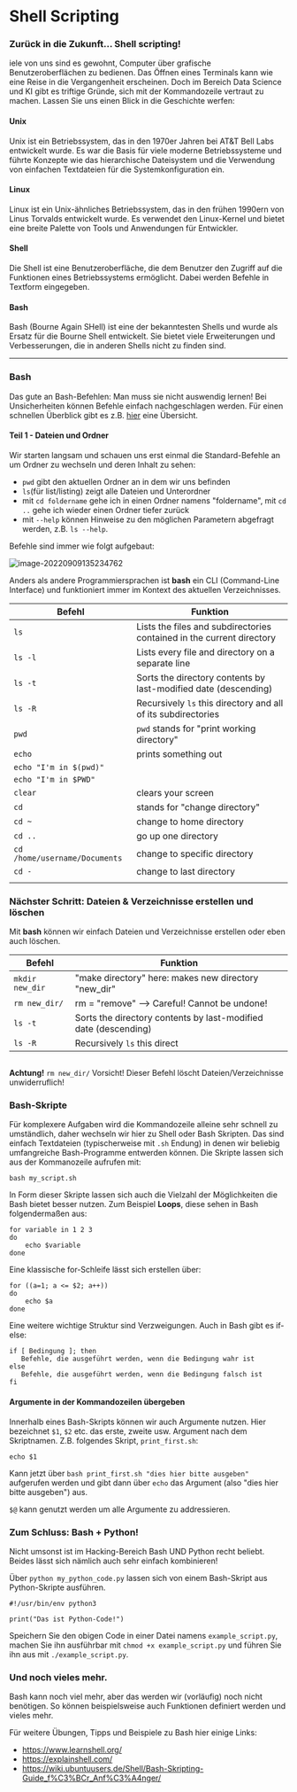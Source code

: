 # Shell Scripting

### Zurück in die Zukunft... Shell scripting!

iele von uns sind es gewohnt, Computer über grafische Benutzeroberflächen zu bedienen. Das Öffnen eines Terminals kann wie eine Reise in die Vergangenheit erscheinen. Doch im Bereich Data Science und KI gibt es triftige Gründe, sich mit der Kommandozeile vertraut zu machen. Lassen Sie uns einen Blick in die Geschichte werfen:

#### Unix

Unix ist ein Betriebssystem, das in den 1970er Jahren bei AT&T Bell Labs entwickelt wurde. Es war die Basis für viele moderne Betriebssysteme und führte Konzepte wie das hierarchische Dateisystem und die Verwendung von einfachen Textdateien für die Systemkonfiguration ein.

#### Linux

Linux ist ein Unix-ähnliches Betriebssystem, das in den frühen 1990ern von Linus Torvalds entwickelt wurde. Es verwendet den Linux-Kernel und bietet eine breite Palette von Tools und Anwendungen für Entwickler.

#### Shell

Die Shell ist eine Benutzeroberfläche, die dem Benutzer den Zugriff auf die Funktionen eines Betriebssystems ermöglicht. Dabei werden Befehle in Textform eingegeben.

#### Bash

Bash (Bourne Again SHell) ist eine der bekanntesten Shells und wurde als Ersatz für die Bourne Shell entwickelt. Sie bietet viele Erweiterungen und Verbesserungen, die in anderen Shells nicht zu finden sind.

------

### Bash

Das gute an Bash-Befehlen: Man muss sie nicht auswendig lernen! Bei Unsicherheiten können Befehle einfach nachgeschlagen werden. Für einen schnellen Überblick gibt es z.B. [hier](https://www.educative.io/blog/bash-shell-command-cheat-sheet) eine Übersicht.



#### Teil 1 - Dateien und Ordner

Wir starten langsam und schauen uns erst einmal die Standard-Befehle an um Ordner zu wechseln und deren Inhalt zu sehen:

- `pwd` gibt den aktuellen Ordner an in dem wir uns befinden
- `ls`(für list/listing) zeigt alle Dateien und Unterordner
- mit `cd foldername` gehe ich in einen Ordner namens "foldername", mit `cd ..` gehe ich wieder einen Ordner tiefer zurück
- mit `--help` können Hinweise zu den möglichen Parametern abgefragt werden, z.B. `ls --help`.


Befehle sind immer wie folgt aufgebaut:

![image-20220909135234762](C:\Users\flori\AppData\Roaming\Typora\typora-user-images\image-20220909135234762.png)

Anders als andere Programmiersprachen ist **bash** ein CLI (Command-Line Interface) und funktioniert immer im Kontext des aktuellen Verzeichnisses.

| Befehl                        | Funktion                                                     |
| ----------------------------- | ------------------------------------------------------------ |
| `ls`                          | Lists the files and subdirectories contained in the current directory |
| `ls -l`                       | Lists every file and directory on a separate line            |
| `ls -t`                       | Sorts the directory contents by last-modified date (descending) |
| `ls -R`                       | Recursively `ls` this directory and all of its subdirectories |
| `pwd`                         | `pwd` stands for "print working directory"                   |
| `echo`                        | prints something out                                         |
| `echo "I'm in $(pwd)"`        |                                                              |
| `echo "I'm in $PWD"`          |                                                              |
| `clear`                       | clears your screen                                           |
| `cd`                          | stands for "change directory"                                |
| `cd ~`                        | change to home directory                                     |
| `cd ..`                       | go up one directory                                          |
| `cd /home/username/Documents` | change to specific directory                                 |
| `cd -`                        | change to last directory                                     |
|                               |                                                              |

### Nächster Schritt: Dateien & Verzeichnisse erstellen und löschen

Mit **bash** können wir einfach Dateien und Verzeichnisse erstellen oder eben auch löschen.



| Befehl          | Funktion                                                     |
| --------------- | ------------------------------------------------------------ |
| `mkdir new_dir` | "make directory" here: makes new directory "new_dir"         |
| `rm new_dir/`   | rm = "remove" --> Careful! Cannot be undone!                 |
| `ls -t`         | Sorts the directory contents by last-modified date (descending) |
| `ls -R`         | Recursively `ls` this direct                                 |

```

```

**Achtung!**
`rm new_dir/` Vorsicht! Dieser Befehl löscht Dateien/Verzeichnisse unwiderruflich! 

### Bash-Skripte

Für komplexere Aufgaben wird die Kommandozeile alleine sehr schnell zu umständlich, daher wechseln wir hier zu Shell oder Bash Skripten. Das sind einfach Textdateien (typischerweise mit `.sh` Endung) in denen wir beliebig umfangreiche Bash-Programme entwerden können. Die Skripte lassen sich aus der Kommanozeile aufrufen mit:

```bash my_script.sh```

In Form dieser Skripte lassen sich auch die Vielzahl der Möglichkeiten die Bash bietet besser nutzen. Zum Beispiel **Loops**, diese sehen in Bash folgendermaßen aus:

```
for variable in 1 2 3
do
    echo $variable
done
```

Eine klassische for-Schleife lässt sich erstellen über:

```
for ((a=1; a <= $2; a++))
do
    echo $a
done
```

Eine weitere wichtige Struktur sind Verzweigungen. Auch in Bash gibt es if-else:

```
if [ Bedingung ]; then
   Befehle, die ausgeführt werden, wenn die Bedingung wahr ist
else
   Befehle, die ausgeführt werden, wenn die Bedingung falsch ist
fi
```



#### Argumente in der Kommandozeilen übergeben

Innerhalb eines Bash-Skripts können wir auch Argumente nutzen. Hier bezeichnet `$1`, `$2` etc. das erste, zweite usw. Argument nach dem Skriptnamen. Z.B. folgendes Skript, `print_first.sh`:

```
echo $1
```

Kann jetzt über `bash print_first.sh "dies hier bitte ausgeben"` aufgerufen werden und gibt dann über `echo` das Argument (also "dies hier bitte ausgeben") aus.

`$@` kann genutzt werden um alle Argumente zu addressieren.



### Zum Schluss: Bash + Python!

Nicht umsonst ist im Hacking-Bereich Bash UND Python recht beliebt. Beides lässt sich nämlich auch sehr einfach kombinieren!

Über `python my_python_code.py` lassen sich von einem Bash-Skript aus Python-Skripte ausführen.

```
#!/usr/bin/env python3

print("Das ist Python-Code!")
```

Speichern Sie den obigen Code in einer Datei namens `example_script.py`, machen Sie ihn ausführbar mit `chmod +x example_script.py` und führen Sie ihn aus mit `./example_script.py`.



### Und noch vieles mehr.

Bash kann noch viel mehr, aber das werden wir (vorläufig) noch nicht benötigen. So können beispielsweise auch Funktionen definiert werden und vieles mehr.

Für weitere Übungen, Tipps und Beispiele zu Bash hier einige Links:

- https://www.learnshell.org/
- https://explainshell.com/
- https://wiki.ubuntuusers.de/Shell/Bash-Skripting-Guide_f%C3%BCr_Anf%C3%A4nger/

